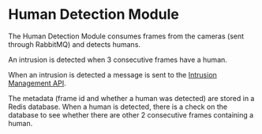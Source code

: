 # Human Detection Module

The Human Detection Module consumes frames from the cameras (sent through RabbitMQ) and detects humans.

An intrusion is detected when 3 consecutive frames have a human.

When an intrusion is detected a message is sent to the [Intrusion Management API](#).

The metadata (frame id and whether a human was detected) are stored in a Redis database. 
When a human is detected, there is a check on the database to see whether there are other 2 consecutive frames containing a human.
